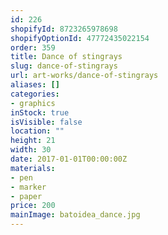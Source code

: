 ```yaml
---
id: 226
shopifyId: 8723265978698
shopifyOptionId: 47772435022154
order: 359
title: Dance of stingrays
slug: dance-of-stingrays
url: art-works/dance-of-stingrays
aliases: []
categories:
- graphics
inStock: true
isVisible: false
location: ""
height: 21
width: 30
date: 2017-01-01T00:00:00Z
materials:
- pen
- marker
- paper
price: 200
mainImage: batoidea_dance.jpg
---
```

